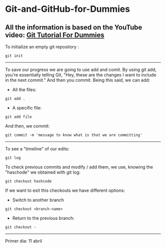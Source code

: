 # Git-and-GitHub-for-Dummies

All the information is based on the YouTube video: [Git Tutorial For Dummies](https://www.youtube.com/watch?v=mJ-qvsxPHpY)
---
To initialize an empty git repository : 
```
git init
```
---
To save our progress we are going to use add and comit. By using git add, you're essentially telling Git, "Hey, these are the changes I want to include in the next commit." And then you commit. 
Being this said, we can add: 
  - All the files: 
```
git add .
```
  - A specific file:
```
git add file
```
And then, we commit: 
```
git commit -m 'message to know what is that we are committing'
```
---
To see a "timeline" of our edits: 
```
git log
```
To check previous commits and modify / add them, we use, knowing the "haschode" we obtained with git log:
```
git checkout hashcode
```
If we want to exit this checkouts we have different options: 
  - Switch to another branch
```
git checkout <branch-name>
```
  - Return to the previous branch:
```
git checkout -
```
---
Primer dia: 11 abril
